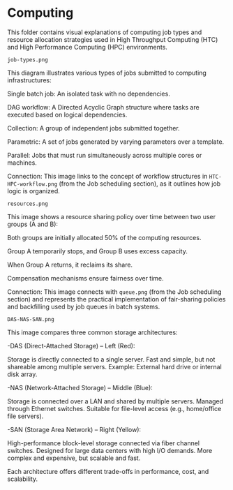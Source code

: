 # Computing
This folder contains visual explanations of computing job types and resource allocation strategies used in High Throughput Computing (HTC) and High Performance Computing (HPC) environments.

`job-types.png`

This diagram illustrates various types of jobs submitted to computing infrastructures:

Single batch job: An isolated task with no dependencies.

DAG workflow: A Directed Acyclic Graph structure where tasks are executed based on logical dependencies.

Collection: A group of independent jobs submitted together.

Parametric: A set of jobs generated by varying parameters over a template.

Parallel: Jobs that must run simultaneously across multiple cores or machines.

Connection: This image links to the concept of workflow structures in `HTC-HPC-workflow.png` (from the Job scheduling section), as it outlines how job logic is organized.

`resources.png`

This image shows a resource sharing policy over time between two user groups (A and B):

Both groups are initially allocated 50% of the computing resources.

Group A temporarily stops, and Group B uses excess capacity.

When Group A returns, it reclaims its share.

Compensation mechanisms ensure fairness over time.

Connection: This image connects with `queue.png` (from the Job scheduling section) and represents the practical implementation of fair-sharing policies and backfilling used by job queues in batch systems.

`DAS-NAS-SAN.png`

This image compares three common storage architectures:

-DAS (Direct-Attached Storage) – Left (Red):

Storage is directly connected to a single server.
Fast and simple, but not shareable among multiple servers.
Example: External hard drive or internal disk array.

-NAS (Network-Attached Storage) – Middle (Blue):

Storage is connected over a LAN and shared by multiple servers.
Managed through Ethernet switches.
Suitable for file-level access (e.g., home/office file servers).

-SAN (Storage Area Network) – Right (Yellow):

High-performance block-level storage connected via fiber channel switches.
Designed for large data centers with high I/O demands.
More complex and expensive, but scalable and fast.


Each architecture offers different trade-offs in performance, cost, and scalability.



